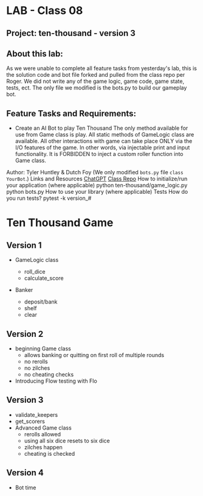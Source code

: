 # LAB - Class 08
## Project: ten-thousand - version 3
## About this lab:
As we were unable to complete all feature tasks from yesterday's lab, this is the solution code and bot file forked and pulled from the class repo per Roger. We did not write any of the game logic, game code, game state, tests, ect. The only file we modified is the bots.py to build our gameplay bot.
## Feature Tasks and Requirements:
- Create an AI Bot to play Ten Thousand
The only method available for use from Game class is play.
All static methods of GameLogic class are available.
All other interactions with game can take place ONLY via the I/O features of the game.
In other words, via injectable print and input functionality.
It is FORBIDDEN to inject a custom roller function into Game class.

Author: Tyler Huntley & Dutch Foy (We only modified `bots.py` file `class YourBot`.)
Links and Resources
[ChatGPT](https://openai.com/)
[Class Repo](https://github.com/codefellows/seattle-code-python-401d21)
How to initialize/run your application (where applicable)
python ten-thousand/game_logic.py
python bots.py
How to use your library (where applicable)
Tests
How do you run tests?
pytest -k version_#



# Ten Thousand Game

## Version 1

- GameLogic class
  - roll_dice
  - calculate_score

- Banker
  - deposit/bank
  - shelf
  - clear

## Version 2

- beginning Game class
  - allows banking or quitting on first roll of multiple rounds
  - no rerolls
  - no zilches
  - no cheating checks
- Introducing Flow testing with Flo

## Version 3

- validate_keepers
- get_scorers
- Advanced Game class
  - rerolls allowed
  - using all six dice resets to six dice
  - zilches happen
  - cheating is checked

## Version 4

- Bot time
